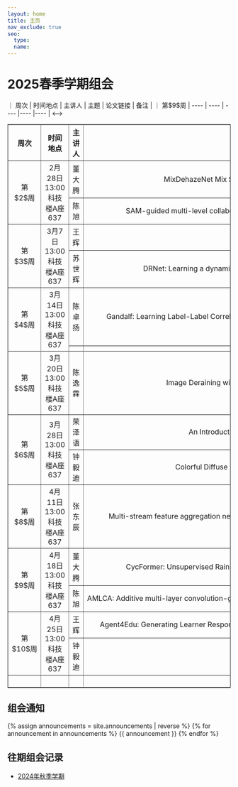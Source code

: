 ```yaml
---
layout: home
title: 主页
nav_exclude: true
seo:
  type: 
  name: 
---
```


# 2025春季学期组会

<!-->｜ 周次  | 时间地点 |  主讲人  |  主题  |  论文链接  |  备注  |
｜ 第$9$周  | ----  | ----  | ----  |----  |----  |
<-->
<table border="1">
  <tr>
    <th style="text-align:center;">周次</th>
    <th>时间地点</th>
    <th>主讲人</th>
    <th>主题</th>
    <th>论文链接</th>
    <th>备注</th>
  </tr>
 <tr>
    <td style="text-align:center;" rowspan="2">第$2$周</td>
    <td style="text-align:center" rowspan="2">2月28日13:00<br>科技楼A座637</td>
    <td style="text-align:center;">董大腾</td>
    <td style="text-align:center; white-space: nowrap">MixDehazeNet Mix Structure Block For Image Dehazing Network</td>
    <td style="text-align:center; white-space: nowrap"><a href="https://ieeexplore.ieee.org/stamp/stamp.jsp?tp=&arnumber=10651326" target= "_blank"> MixDehazeNet Mix Structure Block For Image Dehazing Network </a></td>
    <td style="text-align:center;" rowspan="2"></td>
  </tr>
  <tr>
    <td style="text-align:center;">陈旭</td>
      <td style="text-align:center; white-space: nowrap">SAM-guided multi-level collaborative Transformer for infrared and visible image fusion</td>
    <td style="text-align:center; white-space: nowrap"><a href="https://www.sciencedirect.com/science/article/pii/S0031320325000512?via%3Dihub " target= "_blank" >SAM-guided multi-level collaborative Transformer for infrared and visible image fusion
</a></td>
</tr>
 <tr>
    <td style="text-align:center;" rowspan="2">第$3$周</td>
    <td style="text-align:center" rowspan="2">3月7日13:00<br>科技楼A座637</td>
    <td style="text-align:center;">王辉</td>
    <td style="text-align:center; white-space: nowrap"></td>
    <td style="text-align:center;"></td>
    <td style="text-align:center;" rowspan="2"></td>
  </tr>
  <tr>
    <td style="text-align:center;">苏世辉</td>
    <td style="text-align:center; white-space: nowrap">DRNet: Learning a dynamic recursion network for chaotic rain streak removal</td>
    <td style="text-align:center;"><a href="https://www.sciencedirect.com/science/article/pii/S0031320324007556" target= "_blank"> DRNet: Learning a dynamic recursion network for chaotic rain streak removal </a></td>
  </tr>
  <tr>
    <td style="text-align:center;" rowspan="2">第$4$周</td>
    <td style="text-align:center" rowspan="2">3月14日13:00<br>科技楼A座637</td>
    <td style="text-align:center;">陈卓扬</td>
    <td style="text-align:center; white-space: nowrap">Gandalf: Learning Label-Label Correlations in Extreme Multi-label Classification via Label Features</td>
    <td style="text-align:center;"><a href="https://dl.acm.org/doi/10.1145/3637528.3672063" target= "_blank"> Gandalf: Learning Label-Label Correlations in Extreme Multi-label Classification via Label Features </a></td>
    <td style="text-align:center;" rowspan="2"></td>
  </tr>
  <tr>
    <td style="text-align:center;"></td>
    <td style="text-align:center; white-space: nowrap"></td>
    <td style="text-align:center;"></td>
  </tr>
   <tr>
    <td style="text-align:center;" rowspan="2">第$5$周</td>
    <td style="text-align:center" rowspan="2">3月20日13:00<br>科技楼A座637</td>
    <td style="text-align:center" rowspan="2">陈逸霖</td>
    <td style="text-align:center; white-space: nowrap" rowspan="2">Image Deraining with Frequency-Enhanced State Space Model </td>
    <td style="text-align:center;" rowspan="2"><a href="https://arxiv.org/abs/2405.16470" target= "_blank"> Image Deraining with Frequency-Enhanced State Space Model  </a></td>
    <td style="text-align:center;" rowspan="2"></td>
  </tr>
  <tr>
  </tr>
   <tr>
    <td style="text-align:center;" rowspan="2">第$6$周</td>
    <td style="text-align:center" rowspan="2">3月28日13:00<br>科技楼A座637</td>
    <td style="text-align:center;">荣泽语</td>
    <td style="text-align:center; white-space: nowrap"> An Introduction to Prototype Contrastive Learning</td>
    <td style="text-align:center;"></td>
    <td style="text-align:center;" rowspan="2"></td>
  </tr>
  <tr>
    <td style="text-align:center;">钟毅迪</td>
    <td style="text-align:center; white-space: nowrap">Colorful Diffuse Intrinsic Image Decomposition in the Wild</td>
    <td style="text-align:center;"><a href="https://yaksoy.github.io/ColorfulShading/" target= "_blank"> Colorful Diffuse Intrinsic Image Decomposition in the Wild </a></td>
  </tr>
  <tr>
    <td style="text-align:center;" rowspan="2">第$8$周</td>
    <td style="text-align:center" rowspan="2">4月11日13:00<br>科技楼A座637</td>
    <td style="text-align:center;">张东辰</td>
    <td style="text-align:center; white-space: nowrap" rowspan="2">Multi-stream feature aggregation network with multi-scale supervision for single image dehazing </td>
    <td style="text-align:center;" rowspan="2"><a href="https://www.sciencedirect.com/science/article/abs/pii/S0952197624016440" target= "_blank"> Multi-stream feature aggregation network with multi-scale supervision for single image dehazing  </a></td>
    <td style="text-align:center;" rowspan="2"></td>
  </tr>
  <tr>
  </tr>
  <tr>
    <td style="text-align:center;" rowspan="2">第$9$周</td>
    <td style="text-align:center" rowspan="2">4月18日13:00<br>科技楼A座637</td>
    <td style="text-align:center;">董大腾</td>
    <td style="text-align:center; white-space: nowrap">CycFormer: Unsupervised Rain Removal Network Based on CycleGAN and Transformer</td>
    <td style="text-align:center; white-space: nowrap"><a href="https://ieeexplore.ieee.org/document/10927620" target= "_blank"> CycFormer: Unsupervised Rain Removal Network Based on CycleGAN and Transformer </a></td>
    <td style="text-align:center;" rowspan="2"></td>
  </tr>
  <tr>
    <td style="text-align:center;">陈旭</td>
      <td style="text-align:center; white-space: nowrap">AMLCA: Additive multi-layer convolution-guided cross-attention network for visible and infrared image fusion  </td>
    <td style="text-align:center; white-space: nowrap"><a href="https://www.sciencedirect.com/science/article/pii/S0031320325001281?via%3Dihub  " target= "_blank" >AMLCA: Additive multi-layer convolution-guided cross-attention network for visible and infrared image fusion  
</a></td>
</tr>
<tr>
    <td style="text-align:center;" rowspan="2">第$10$周</td>
    <td style="text-align:center" rowspan="2">4月25日13:00<br>科技楼A座637</td>
    <td style="text-align:center;">王辉</td>
    <td style="text-align:center; white-space: nowrap">Agent4Edu: Generating Learner Response Data by Generative Agents for Intelligent Education Systems</td>
    <td style="text-align:center;"><a href="https://arxiv.org/abs/2501.10332" target="_blank"> Agent4Edu: Generating Learner Response Data by Generative Agents for Intelligent Education Systems</a></td>
    <td style="text-align:center;" rowspan="2"></td>
  </tr>
  <tr>
    <td style="text-align:center;">钟毅迪</td>
    <td style="text-align:center; white-space: nowrap"></td>
    <td style="text-align:center;"></td>
  </tr>
  <tr>
    <td style="text-align:center;" rowspan="2"></td>
    <td style="text-align:center;" rowspan="2"></td>
    <td style="text-align:center;" rowspan="2"></td>
    <td style="text-align:center;" rowspan="2"></td>
    <td style="text-align:center;" rowspan="2">&ensp;&ensp;&ensp;&ensp;&ensp;&ensp;&ensp;&ensp;&ensp;&ensp;&ensp;&ensp;&ensp;&ensp;&ensp;&ensp;&ensp;&ensp;&ensp;&ensp;&ensp;&ensp;&ensp;&ensp;&ensp;&ensp;&ensp;&ensp;&ensp;&ensp;&ensp;&ensp;&ensp;&ensp;&ensp;&ensp;&ensp;&ensp;&ensp;&ensp;&ensp;&ensp;&ensp;&ensp;&ensp;&ensp;&ensp;&ensp;&ensp;&ensp;&ensp;&ensp;&ensp;&ensp;&ensp;&ensp;&ensp;&ensp;&ensp;&ensp;&ensp;&ensp;&ensp;&ensp;&ensp;&ensp;</td>
    <td style="text-align:center;" rowspan="2">&ensp;&ensp;&ensp;&ensp;&ensp;&ensp;&ensp;&ensp;&ensp;&ensp;&ensp;&ensp;&ensp;&ensp;&ensp;&ensp;&ensp;</td>
  </tr>
</table>



## 组会通知

{% assign announcements = site.announcements | reverse %}
{% for announcement in announcements %}
{{ announcement }}
{% endfor %}


## 往期组会记录

- [2024年秋季学期](history-2024W.md)
